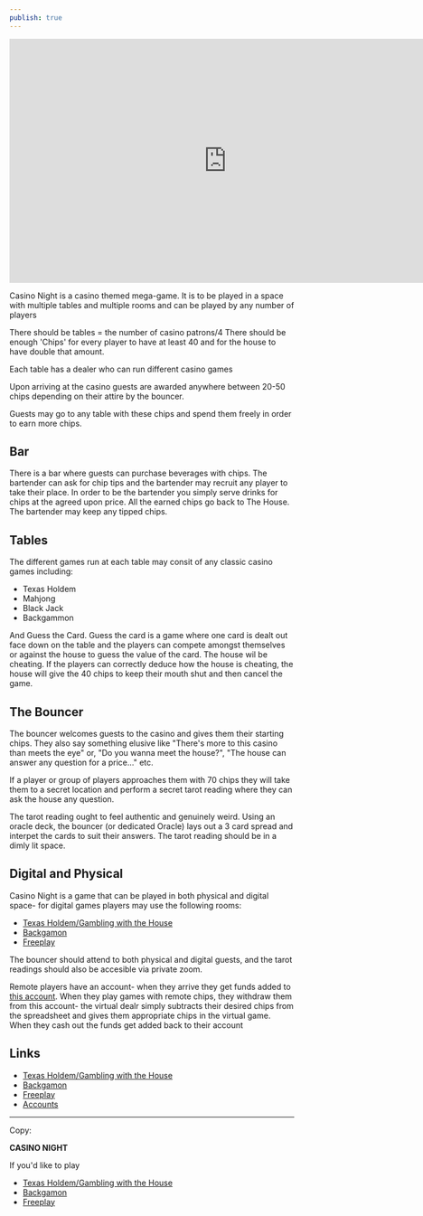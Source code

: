 ```yaml
---
publish: true
---
```

<iframe width="768" height="432" src="https://miro.com/app/live-embed/o9J_lIOzyaA=/?moveToViewport=-2552,-1308,4179,2813" frameBorder="0" scrolling="no" allowFullScreen></iframe>

Casino Night is a casino themed mega-game. It is to be played in a space with multiple tables and multiple rooms and can be played by any number of players

There should be tables = the number of casino patrons/4
There should be enough 'Chips' for every player to have at least 40 and for the house to have double that amount.

Each table has a dealer who can run different casino games

Upon arriving at the casino guests are awarded anywhere between 20-50 chips depending on their attire by the bouncer.

Guests may go to any table with these chips and spend them freely in order to earn more chips.

## Bar
There is a bar where guests can purchase beverages with chips. 
The bartender can ask for chip tips and the bartender may recruit any player to take their place. In order to be the bartender you simply serve drinks for chips at the agreed upon price. All the earned chips go back to The House. The bartender may keep any tipped chips.

## Tables
The different games run at each table may consit of any classic casino games including:
- Texas Holdem
- Mahjong
- Black Jack
- Backgammon

And Guess the Card. Guess the card is a game where one card is dealt out face down on the table and the players can compete amongst themselves or against the house to guess the value of the card. The house wil be cheating. If the players can correctly deduce how the house is cheating, the house will give the 40 chips to keep their mouth shut and then cancel the game.

## The Bouncer
The bouncer welcomes guests to the casino and gives them their starting chips. They also say something elusive like "There's more to this casino than meets the eye" or, "Do you wanna meet the house?", "The house can answer any question for a price..." etc.

If a player or group of players approaches them with 70 chips they will take them to a secret location and perform a secret tarot reading where they can ask the house any question.

The tarot reading ought to feel authentic and genuinely weird. Using an oracle deck, the bouncer (or dedicated Oracle) lays out a 3 card spread and interpet the cards to suit their answers. The tarot reading should be in a dimly lit space.

## Digital and Physical
Casino Night is a game that can be played in both physical and digital space- for digital games players may use the following rooms:

- [Texas Holdem/Gambling with the House](https://playingcards.io/4tujsy)
- [Backgamon](https://playingcards.io/tawhy2)
- [Freeplay](https://playingcards.io/5wxxkk)

The bouncer should attend to both physical and digital guests, and the tarot readings should also be accesible via private zoom.

Remote players have an account- when they arrive they get funds added to [this account](https://docs.google.com/spreadsheets/d/11tmt83DvbfkAPuwWldD3XAZQb8acuE_usiV9-s9haXg/edit?usp=sharing). When they play games with remote chips, they withdraw them from this account- the virtual dealr simply subtracts their desired chips from the spreadsheet and gives them appropriate chips in the virtual game. When they cash out the funds get added back to their account


## Links
- [Texas Holdem/Gambling with the House](https://playingcards.io/4tujsy)
- [Backgamon](https://playingcards.io/tawhy2)
- [Freeplay](https://playingcards.io/5wxxkk)
- [Accounts](https://docs.google.com/spreadsheets/d/11tmt83DvbfkAPuwWldD3XAZQb8acuE_usiV9-s9haXg/edit?usp=sharing)


---

Copy:

**CASINO NIGHT** 

If you'd like to play 

-   [Texas Holdem/Gambling with the House](https://playingcards.io/4tujsy)
-   [Backgamon](https://playingcards.io/tawhy2)
-   [Freeplay](https://playingcards.io/5wxxkk)